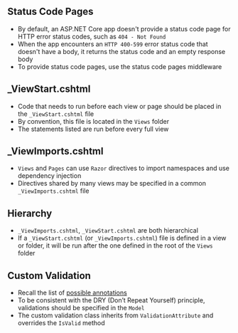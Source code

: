 ## Status Code Pages

- By default, an ASP.NET Core app doesn't provide a status code page for HTTP
  error status codes, such as `404 - Not Found`
- When the app encounters an `HTTP 400-599` error status code that doesn't have
  a body, it returns the status code and an empty response body
- To provide status code pages, use the status code pages middleware

## _ViewStart.cshtml

- Code that needs to run before each view or page should be placed in the
  `_ViewStart.cshtml` file
- By convention, this file is located in the `Views` folder
- The statements listed are run before every full view

## _ViewImports.cshtml

- `Views` and `Pages` can use `Razor` directives to import namespaces and use
  dependency injection
- Directives shared by many views may be specified in a common
  `_ViewImports.cshtml` file

## Hierarchy

- `_ViewImports.cshtml`, `_ViewStart.cshtml` are both hierarchical
- If a `_ViewStart.cshtml` (or `_ViewImports.cshtml`) file is defined in a view
  or folder, it will be run after the one defined in the root of the `Views`
  folder

## Custom Validation

- Recall the list of
  [possible annotations](https://docs.microsoft.com/en-us/dotnet/api/system.componentmodel.dataannotations?view=net-5.0)
- To be consistent with the DRY (Don’t Repeat Yourself) principle, validations
  should be specified in the `Model`
- The custom validation class inherits from `ValidationAttribute` and overrides
  the `IsValid` method
